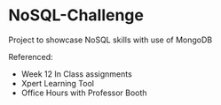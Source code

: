 # NoSQL-Challenge
Project to showcase NoSQL skills with use of MongoDB


Referenced:
- Week 12 In Class assignments
- Xpert Learning Tool
- Office Hours with Professor Booth
  
